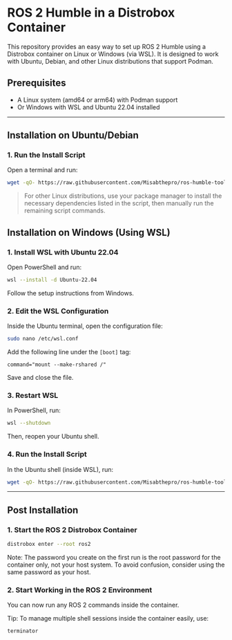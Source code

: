 
# ROS 2 Humble in a Distrobox Container

This repository provides an easy way to set up ROS 2 Humble using a Distrobox container on Linux or Windows (via WSL). It is designed to work with Ubuntu, Debian, and other Linux distributions that support Podman.

## Prerequisites

- A Linux system (amd64 or arm64) with Podman support  
- Or Windows with WSL and Ubuntu 22.04 installed  

---

## Installation on Ubuntu/Debian

### 1. Run the Install Script

Open a terminal and run:

```sh
wget -qO- https://raw.githubusercontent.com/Misabthepro/ros-humble-toolbox/main/install | sh
```

> For other Linux distributions, use your package manager to install the necessary dependencies listed in the script, then manually run the remaining script commands.

## Installation on Windows (Using WSL)

### 1. Install WSL with Ubuntu 22.04

Open PowerShell and run:

```sh
wsl --install -d Ubuntu-22.04
```

Follow the setup instructions from Windows.

### 2. Edit the WSL Configuration

Inside the Ubuntu terminal, open the configuration file:

```sh
sudo nano /etc/wsl.conf
```

Add the following line under the `[boot]` tag:

```
command="mount --make-rshared /"
```

Save and close the file.

### 3. Restart WSL

In PowerShell, run:

```sh
wsl --shutdown
```

Then, reopen your Ubuntu shell.

### 4. Run the Install Script

In the Ubuntu shell (inside WSL), run:

```sh
wget -qO- https://raw.githubusercontent.com/Misabthepro/ros-humble-toolbox/main/install | sh
```
---

## Post Installation

### 1. Start the ROS 2 Distrobox Container

```sh
distrobox enter --root ros2
```

Note: The password you create on the first run is the root password for the container only, not your host system. To avoid confusion, consider using the same password as your host.

### 2. Start Working in the ROS 2 Environment

You can now run any ROS 2 commands inside the container.

Tip: To manage multiple shell sessions inside the container easily, use:

```sh
terminator
```
